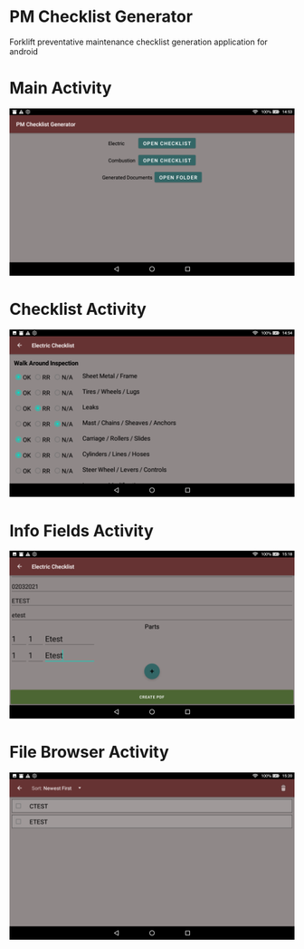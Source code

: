 # PM Checklist Generator

Forklift preventative maintenance checklist generation application for android

# Main Activity

<div align="center">
  <img width="512" src="./ActivityScreenshots/MainActivity.png" alt="Main Activity" class="inline">
</div>

# Checklist Activity

<div align="center">
  <img width="512" src="./ActivityScreenshots/ChecklistActivity.png" alt="Checklist Activity" class="inline">
</div>

# Info Fields Activity

<div align="center">
  <img width="512" src="./ActivityScreenshots/InfoFieldsActivity.png" alt="InfoFields Activity" class="inline">
</div>

# File Browser Activity

<div align="center">
  <img width="512" src="./ActivityScreenshots/FileBrowserActivity.png" alt="FileBrowser Activity" class="inline">
</div>